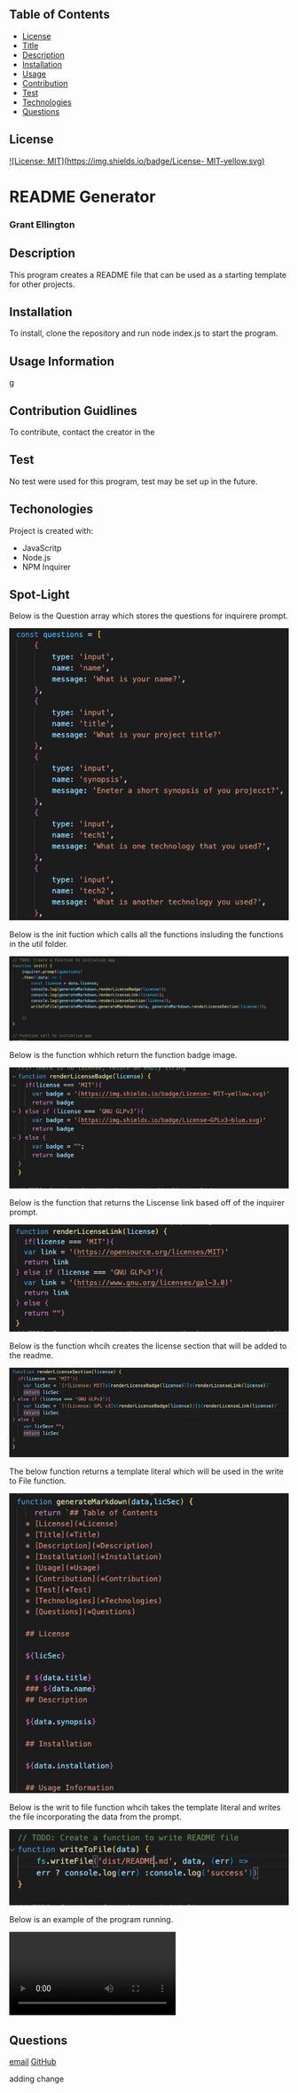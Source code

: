 ## Table of Contents
  * [License](#License)
  * [Title](#Title)
  * [Description](#Description)
  * [Installation](#Installation)
  * [Usage](#Usage)
  * [Contribution](#Contribution)
  * [Test](#Test)
  * [Technologies](#Technologies)
  * [Questions](#Questions)
  
  ## License
  
  [![License: MIT](https://img.shields.io/badge/License- MIT-yellow.svg)](https://opensource.org/licenses/MIT)

  # README Generator
  ### Grant Ellington
  ## Description
  This program creates a README file that can be used as a starting template for other projects.
  
  ## Installation
  To install, clone the repository and run node index.js to start the program.

  
  ## Usage Information
  
  g
  
  ## Contribution Guidlines
  
  To contribute, contact the creator in the 
  
  ## Test
  No test were used for this program, test may be set up in the future.
  
  
  ## Techonologies
  Project is created with:
  * JavaScritp
  * Node.js
  * NPM Inquirer
  
  ## Spot-Light
  
  Below is the Question array which stores the questions for inquirere prompt.

  ![questions](./img/questions.png)

  Below is the init fuction which calls all the functions insluding the functions in the util folder.

  ![init](./img/init.png)

  Below is the function whhich return the function badge image.

  ![renderLicenseBadge](./img/renderLicensebadge.png)

  Below is the function that returns the Liscense link based off of the inquirer prompt.

  ![renderLicenselink](./img/renderLicenseLink.png)

  Below is the function whcih creates the license section that will be added to the readme.

  ![renderLicenseSection](./img/renderLicenseSection.png)

  The below function returns a template literal which will be used in the write to File function.

  ![generatMarkdown](./img/generateMarkdown.png)

  Below is the writ to file function whcih takes the template literal and writes the file incorporating the data from the prompt.

  ![writeToFile](./img/writeToFile.png)

  Below is an example of the program running.

  ![example video](./img/Readmegeneratorxbit.mov)
  ## Questions
  
  [email](gellingtonem6@gmail.com)
  [GitHub](https://github.com/Grant-Ellington)

  adding change
  